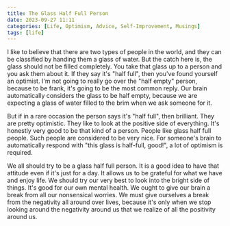 ```yaml
---
title: The Glass Half Full Person
date: 2023-09-27 11:11
categories: [Life, Optimism, Advice, Self-Improvement, Musings]
tags: [life]
---
```


I like to believe that there are two types of people in the world, and they can be classified by handing them a glass of water. But the catch here is, the glass should not be filled completely. You take that glass up to a person and you ask them about it. If they say it's "half full", then you've found yourself an optimist. I'm not going to really go over the "half empty" person, because to be frank, it's going to be the most common reply. Our brain automatically considers the glass to be half empty, because we are expecting a glass of water filled to the brim when we ask someone for it.

But if in a rare occasion the person says it's "half full", then brilliant. They are pretty optimistic. They like to look at the positive side of everything. It's honestly very good to be that kind of a person. People like glass half full people. Such people are considered to be very nice. For someone's brain to automatically respond with "this glass is half-full, good!", a lot of optimism is required.

We all should try to be a glass half full person. It is a good idea to have that attitude even if it's just for a day. It allows us to be grateful for what we have and enjoy life. We should try our very best to look into the bright side of things. It's good for our own mental health. We ought to give our brain a break from all our nonsensical worries. We must give ourselves a break from the negativity all around over lives, because it's only when we stop looking around the negativity around us that we realize of all the positivity around us.
